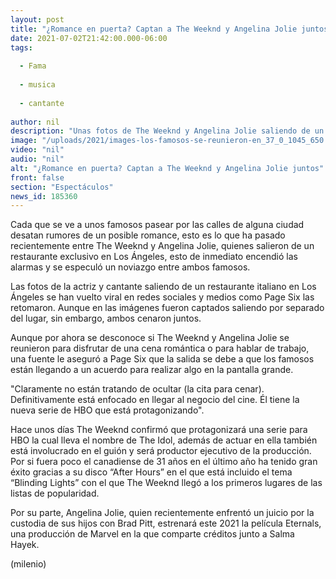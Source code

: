 ```yaml
---
layout: post
title: "¿Romance en puerta? Captan a The Weeknd y Angelina Jolie juntos"
date: 2021-07-02T21:42:00.000-06:00
tags:
  
  - Fama
  
  - musica
  
  - cantante
  
author: nil
description: "Unas fotos de The Weeknd y Angelina Jolie saliendo de un restaurante desataron los rumores de un romance entre ellos. "
image: "/uploads/2021/images-los-famosos-se-reunieron-en_37_0_1045_650.jpg"
video: "nil"
audio: "nil"
alt: "¿Romance en puerta? Captan a The Weeknd y Angelina Jolie juntos"
front: false
section: "Espectáculos"
news_id: 185360
---
```


Cada que se ve a unos famosos pasear por las calles de alguna ciudad desatan rumores de un posible romance, esto es lo que ha pasado recientemente entre The Weeknd y Angelina Jolie, quienes salieron de un restaurante exclusivo en Los Ángeles, esto de inmediato encendió las alarmas y se especuló un noviazgo entre ambos famosos. 

Las fotos de la actriz y cantante saliendo de un restaurante italiano en Los Ángeles se han vuelto viral en redes sociales y medios como Page Six las retomaron. Aunque en las imágenes fueron captados saliendo por separado del lugar, sin embargo, ambos cenaron juntos. 

Aunque por ahora se desconoce si The Weeknd y Angelina Jolie se reunieron para disfrutar de una cena romántica o para hablar de trabajo, una fuente le aseguró a Page Six que la salida se debe a que los famosos están llegando a un acuerdo para realizar algo en la pantalla grande. 

"Claramente no están tratando de ocultar (la cita para cenar). Definitivamente está enfocado en llegar al negocio del cine. Él tiene la nueva serie de HBO que está protagonizando". 

Hace unos días The Weeknd confirmó que protagonizará una serie para HBO la cual lleva el nombre de The Idol, además de actuar en ella también está involucrado en el guión y será productor ejecutivo de la producción. 
Por si fuera poco el canadiense de 31 años en el último año ha tenido gran éxito gracias a su disco “After Hours” en el que está incluido el tema “Blinding Lights” con el que The Weeknd llegó a los primeros lugares de las listas de popularidad. 

Por su parte, Angelina Jolie, quien recientemente enfrentó un juicio por la custodia de sus hijos con Brad Pitt, estrenará este 2021 la película Eternals, una producción de Marvel en la que comparte créditos junto a Salma Hayek. 

(milenio)